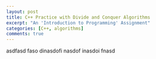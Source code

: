 ```yaml
---
layout: post
title: C++ Practice with Divide and Conquer Algorithms
excerpt: "An 'Introduction to Programming' Assignment"
categories: [C++, algorithms]
comments: true
---
```


asdfasd faso dinasdofi nasdof inasdoi fnasd
